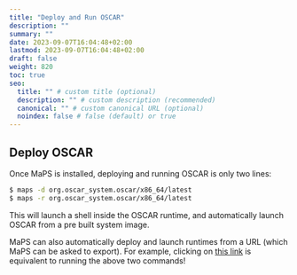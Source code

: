 ```yaml
---
title: "Deploy and Run OSCAR"
description: ""
summary: ""
date: 2023-09-07T16:04:48+02:00
lastmod: 2023-09-07T16:04:48+02:00
draft: false
weight: 820
toc: true
seo:
  title: "" # custom title (optional)
  description: "" # custom description (recommended)
  canonical: "" # custom canonical URL (optional)
  noindex: false # false (default) or true
---
```


## Deploy OSCAR

Once MaPS is installed, deploying and running OSCAR is only two lines:

```bash
$ maps -d org.oscar_system.oscar/x86_64/latest
$ maps -r org.oscar_system.oscar/x86_64/latest
```

This will launch a shell inside the OSCAR runtime, and automatically launch
OSCAR from a pre built system image.

MaPS can also automatically deploy and launch runtimes from a URL (which MaPS
can be asked to export). For example, clicking on [this
link](maps://runtime?remotename=Official&remoteurl=https://repo.oscar-system.org/&runtime=org.oscar_system.oscar/x86_64/latest)
is equivalent to running the above two commands!

<script
  src="https://asciinema.org/a/suT9EW2hFK5291IloVeBO42wH.js"
  id="asciicast-suT9EW2hFK5291IloVeBO42wH"
  data-autoplay="true"
  async="true">
</script>
